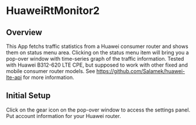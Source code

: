 # HuaweiRtMonitor2

## Overview
This App fetchs traffic statistics from a Huawei consumer router and shows them on status menu area. Clicking on the status menu item will bring you a pop-over window with time-series graph of the traffic information.
Tested with Huawei B312-620 LTE CPE, but supposed to work with other fixed and mobile consumer router models. See  https://github.com/Salamek/huawei-lte-api for more information.

## Initial Setup
Click on the gear icon on the pop-over window to access the settings panel. Put account information for your Huawei router.

